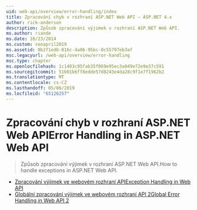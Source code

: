 ```yaml
---
uid: web-api/overview/error-handling/index
title: Zpracování chyb v rozhraní ASP.NET Web API – ASP.NET 4.x
author: rick-anderson
description: Způsob zpracování výjimek v rozhraní ASP.NET Web API.
ms.author: riande
ms.date: 10/23/2014
ms.custom: seoapril2019
ms.assetid: 0b2f1edb-816c-4a86-95bc-0c55797eb3af
msc.legacyurl: /web-api/overview/error-handling
msc.type: chapter
ms.openlocfilehash: 1c1403c95fab35f069e95ec3a049e72e9e37c591
ms.sourcegitcommit: 51b01b6ff8edde57d8243e4da28c9f1e7f1962b2
ms.translationtype: MT
ms.contentlocale: cs-CZ
ms.lasthandoff: 05/06/2019
ms.locfileid: "65126257"
---
```

# <a name="error-handling-in-aspnet-web-api"></a><span data-ttu-id="76cdb-103">Zpracování chyb v rozhraní ASP.NET Web API</span><span class="sxs-lookup"><span data-stu-id="76cdb-103">Error Handling in ASP.NET Web API</span></span>

> <span data-ttu-id="76cdb-104">Způsob zpracování výjimek v rozhraní ASP.NET Web API.</span><span class="sxs-lookup"><span data-stu-id="76cdb-104">How to handle exceptions in ASP.NET Web API.</span></span>

- [<span data-ttu-id="76cdb-105">Zpracování výjimek ve webovém rozhraní API</span><span class="sxs-lookup"><span data-stu-id="76cdb-105">Exception Handling in Web API</span></span>](exception-handling.md)
- [<span data-ttu-id="76cdb-106">Globální zpracování výjimek ve webovém rozhraní API 2</span><span class="sxs-lookup"><span data-stu-id="76cdb-106">Global Error Handling in Web API 2</span></span>](web-api-global-error-handling.md)
